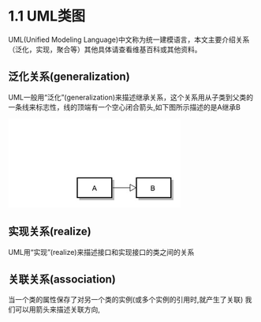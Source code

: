 # 1.1 UML类图

UML(Unified Modeling Language)中文称为统一建模语言，本文主要介绍关系（泛化，实现，聚合等）其他具体请查看维基百科或其他资料。

## 泛化关系(generalization)

UML一般用“泛化”(generalization)来描述继承关系，这个关系用从子类到父类的一条线来标志性，线的顶端有一个空心闭合箭头,如下图所示描述的是A继承B

![](/Static/generalization.jpg)

## 实现关系(realize)

UML用“实现”(realize)来描述接口和实现接口的类之间的关系

## 关联关系(association)
当一个类的属性保存了对另一个类的实例(或多个实例的引用时,就产生了关联) 我们可以用箭头来描述关联方向,